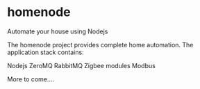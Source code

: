 homenode
========

Automate your house using Nodejs

The homenode project provides complete home automation. The application stack contains:

Nodejs
ZeroMQ
RabbitMQ
Zigbee modules
Modbus

More to come....